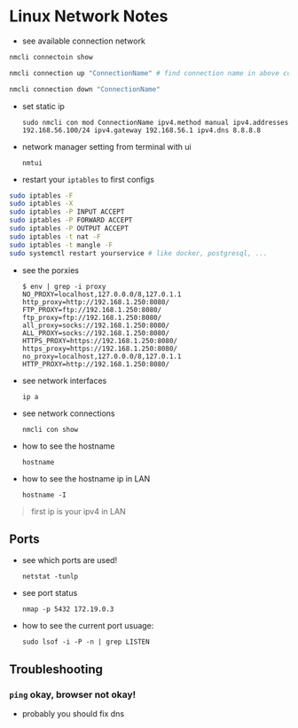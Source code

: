 # Linux Network Notes

- see available connection network

```sh
nmcli connectoin show
```

```sh
nmcli connection up "ConnectionName" # find connection name in above command
```

```sh
nmcli connection down "ConnectionName"
```

- set static ip

  ```shell
  sudo nmcli con mod ConnectionName ipv4.method manual ipv4.addresses 192.168.56.100/24 ipv4.gateway 192.168.56.1 ipv4.dns 8.8.8.8
  ```

- network manager setting from terminal with ui

  ```shell
  nmtui
  ```

- restart your `iptables` to first configs

```sh
sudo iptables -F
sudo iptables -X
sudo iptables -P INPUT ACCEPT
sudo iptables -P FORWARD ACCEPT
sudo iptables -P OUTPUT ACCEPT
sudo iptables -t nat -F
sudo iptables -t mangle -F
sudo systemctl restart yourservice # like docker, postgresql, ...
```

- see the porxies

  ```shell
  $ env | grep -i proxy
  NO_PROXY=localhost,127.0.0.0/8,127.0.1.1
  http_proxy=http://192.168.1.250:8080/
  FTP_PROXY=ftp://192.168.1.250:8080/
  ftp_proxy=ftp://192.168.1.250:8080/
  all_proxy=socks://192.168.1.250:8080/
  ALL_PROXY=socks://192.168.1.250:8080/
  HTTPS_PROXY=https://192.168.1.250:8080/
  https_proxy=https://192.168.1.250:8080/
  no_proxy=localhost,127.0.0.0/8,127.0.1.1
  HTTP_PROXY=http://192.168.1.250:8080/
  ```

- see network interfaces

  ```shell
  ip a
  ```

- see network connections

  ```shell
  nmcli con show
  ```

- how to see the hostname

  ```shell
  hostname
  ```

- how to see the hostname ip in LAN

  ```shell
  hostname -I
  ```

> first ip is your ipv4 in LAN

## Ports

- see which ports are used!

  ```shell
  netstat -tunlp
  ```

- see port status

  ```shell
  nmap -p 5432 172.19.0.3
  ```

- how to see the current port usuage:

  ```shell
  sudo lsof -i -P -n | grep LISTEN
  ```

## Troubleshooting

### `ping` okay, browser not okay!

- probably you should fix dns
